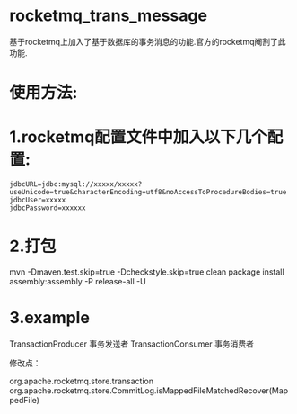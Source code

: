 # rocketmq_trans_message
基于rocketmq上加入了基于数据库的事务消息的功能.官方的rocketmq阉割了此功能.

# 使用方法:
# 1.rocketmq配置文件中加入以下几个配置:
```
jdbcURL=jdbc:mysql://xxxxx/xxxxx?useUnicode=true&characterEncoding=utf8&noAccessToProcedureBodies=true
jdbcUser=xxxxx
jdbcPassword=xxxxxx
```

# 2.打包
mvn -Dmaven.test.skip=true -Dcheckstyle.skip=true clean package install assembly:assembly -P release-all -U

# 3.example
TransactionProducer 事务发送者
TransactionConsumer 事务消费者





修改点：

org.apache.rocketmq.store.transaction
org.apache.rocketmq.store.CommitLog.isMappedFileMatchedRecover(MappedFile)
